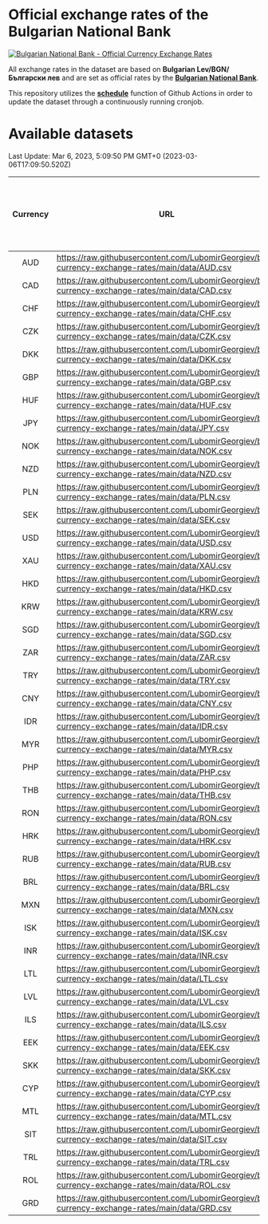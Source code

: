 # Official exchange rates of the Bulgarian National Bank

[![Bulgarian National Bank - Official Currency Exchange Rates](https://github.com/LubomirGeorgiev/bnb-currency-exchange-rates/actions/workflows/update-rates.yml/badge.svg?branch=main)](https://github.com/LubomirGeorgiev/bnb-currency-exchange-rates/actions/workflows/update-rates.yml)

All exchange rates in the dataset are based on **Bulgarian Lev/BGN/Български лев** and are set as official rates by the [**Bulgarian National Bank**](https://www.bnb.bg/Statistics/StExternalSector/StExchangeRates/StERForeignCurrencies/index.htm?toLang=_EN).

This repository utilizes the [**schedule**](https://docs.github.com/en/actions/reference/events-that-trigger-workflows) function of Github Actions in order to update the dataset through a continuously running cronjob.

# Available datasets

<!-- START LINKS (DO NOT EVER FU*ING DELETE THIS COMMENT FOR THE LOVE OF YOUR LIFE!!! IF YOU ARE CURIOS HOW IT WORKS, YOU CAN HAVE A LOOK AT ./src/updateReadme.ts) -->

Last Update: Mar 6, 2023, 5:09:50 PM GMT+0 (2023-03-06T17:09:50.520Z)

| Currency | URL                                                                                             | Number of records | Number of missing days that were filled in |
| :------: | ----------------------------------------------------------------------------------------------- | :---------------: | :----------------------------------------: |
|   AUD    | https://raw.githubusercontent.com/LubomirGeorgiev/bnb-currency-exchange-rates/main/data/AUD.csv |       8426        |                    2603                    |
|   CAD    | https://raw.githubusercontent.com/LubomirGeorgiev/bnb-currency-exchange-rates/main/data/CAD.csv |       8426        |                    2603                    |
|   CHF    | https://raw.githubusercontent.com/LubomirGeorgiev/bnb-currency-exchange-rates/main/data/CHF.csv |       8426        |                    2603                    |
|   CZK    | https://raw.githubusercontent.com/LubomirGeorgiev/bnb-currency-exchange-rates/main/data/CZK.csv |       8426        |                    2603                    |
|   DKK    | https://raw.githubusercontent.com/LubomirGeorgiev/bnb-currency-exchange-rates/main/data/DKK.csv |       8426        |                    2603                    |
|   GBP    | https://raw.githubusercontent.com/LubomirGeorgiev/bnb-currency-exchange-rates/main/data/GBP.csv |       8426        |                    2603                    |
|   HUF    | https://raw.githubusercontent.com/LubomirGeorgiev/bnb-currency-exchange-rates/main/data/HUF.csv |       8426        |                    2603                    |
|   JPY    | https://raw.githubusercontent.com/LubomirGeorgiev/bnb-currency-exchange-rates/main/data/JPY.csv |       8426        |                    2603                    |
|   NOK    | https://raw.githubusercontent.com/LubomirGeorgiev/bnb-currency-exchange-rates/main/data/NOK.csv |       8426        |                    2603                    |
|   NZD    | https://raw.githubusercontent.com/LubomirGeorgiev/bnb-currency-exchange-rates/main/data/NZD.csv |       8426        |                    2603                    |
|   PLN    | https://raw.githubusercontent.com/LubomirGeorgiev/bnb-currency-exchange-rates/main/data/PLN.csv |       8426        |                    2603                    |
|   SEK    | https://raw.githubusercontent.com/LubomirGeorgiev/bnb-currency-exchange-rates/main/data/SEK.csv |       8426        |                    2603                    |
|   USD    | https://raw.githubusercontent.com/LubomirGeorgiev/bnb-currency-exchange-rates/main/data/USD.csv |       8426        |                    2603                    |
|   XAU    | https://raw.githubusercontent.com/LubomirGeorgiev/bnb-currency-exchange-rates/main/data/XAU.csv |       8426        |                    2605                    |
|   HKD    | https://raw.githubusercontent.com/LubomirGeorgiev/bnb-currency-exchange-rates/main/data/HKD.csv |       8127        |                    2515                    |
|   KRW    | https://raw.githubusercontent.com/LubomirGeorgiev/bnb-currency-exchange-rates/main/data/KRW.csv |       8127        |                    2515                    |
|   SGD    | https://raw.githubusercontent.com/LubomirGeorgiev/bnb-currency-exchange-rates/main/data/SGD.csv |       8127        |                    2515                    |
|   ZAR    | https://raw.githubusercontent.com/LubomirGeorgiev/bnb-currency-exchange-rates/main/data/ZAR.csv |       8127        |                    2515                    |
|   TRY    | https://raw.githubusercontent.com/LubomirGeorgiev/bnb-currency-exchange-rates/main/data/TRY.csv |       6609        |                    2045                    |
|   CNY    | https://raw.githubusercontent.com/LubomirGeorgiev/bnb-currency-exchange-rates/main/data/CNY.csv |       6489        |                    2009                    |
|   IDR    | https://raw.githubusercontent.com/LubomirGeorgiev/bnb-currency-exchange-rates/main/data/IDR.csv |       6489        |                    2009                    |
|   MYR    | https://raw.githubusercontent.com/LubomirGeorgiev/bnb-currency-exchange-rates/main/data/MYR.csv |       6489        |                    2009                    |
|   PHP    | https://raw.githubusercontent.com/LubomirGeorgiev/bnb-currency-exchange-rates/main/data/PHP.csv |       6489        |                    2009                    |
|   THB    | https://raw.githubusercontent.com/LubomirGeorgiev/bnb-currency-exchange-rates/main/data/THB.csv |       6489        |                    2009                    |
|   RON    | https://raw.githubusercontent.com/LubomirGeorgiev/bnb-currency-exchange-rates/main/data/RON.csv |       6430        |                    1991                    |
|   HRK    | https://raw.githubusercontent.com/LubomirGeorgiev/bnb-currency-exchange-rates/main/data/HRK.csv |       6423        |                    1987                    |
|   RUB    | https://raw.githubusercontent.com/LubomirGeorgiev/bnb-currency-exchange-rates/main/data/RUB.csv |       6121        |                    1892                    |
|   BRL    | https://raw.githubusercontent.com/LubomirGeorgiev/bnb-currency-exchange-rates/main/data/BRL.csv |       5517        |                    1710                    |
|   MXN    | https://raw.githubusercontent.com/LubomirGeorgiev/bnb-currency-exchange-rates/main/data/MXN.csv |       5517        |                    1710                    |
|   ISK    | https://raw.githubusercontent.com/LubomirGeorgiev/bnb-currency-exchange-rates/main/data/ISK.csv |       5433        |                    1688                    |
|   INR    | https://raw.githubusercontent.com/LubomirGeorgiev/bnb-currency-exchange-rates/main/data/INR.csv |       5151        |                    1597                    |
|   LTL    | https://raw.githubusercontent.com/LubomirGeorgiev/bnb-currency-exchange-rates/main/data/LTL.csv |       5148        |                    1577                    |
|   LVL    | https://raw.githubusercontent.com/LubomirGeorgiev/bnb-currency-exchange-rates/main/data/LVL.csv |       4783        |                    1463                    |
|   ILS    | https://raw.githubusercontent.com/LubomirGeorgiev/bnb-currency-exchange-rates/main/data/ILS.csv |       4424        |                    1375                    |
|   EEK    | https://raw.githubusercontent.com/LubomirGeorgiev/bnb-currency-exchange-rates/main/data/EEK.csv |       3999        |                    1225                    |
|   SKK    | https://raw.githubusercontent.com/LubomirGeorgiev/bnb-currency-exchange-rates/main/data/SKK.csv |       2971        |                    913                     |
|   CYP    | https://raw.githubusercontent.com/LubomirGeorgiev/bnb-currency-exchange-rates/main/data/CYP.csv |       2905        |                    889                     |
|   MTL    | https://raw.githubusercontent.com/LubomirGeorgiev/bnb-currency-exchange-rates/main/data/MTL.csv |       2606        |                    801                     |
|   SIT    | https://raw.githubusercontent.com/LubomirGeorgiev/bnb-currency-exchange-rates/main/data/SIT.csv |       2541        |                    777                     |
|   TRL    | https://raw.githubusercontent.com/LubomirGeorgiev/bnb-currency-exchange-rates/main/data/TRL.csv |       1815        |                    556                     |
|   ROL    | https://raw.githubusercontent.com/LubomirGeorgiev/bnb-currency-exchange-rates/main/data/ROL.csv |       1697        |                    524                     |
|   GRD    | https://raw.githubusercontent.com/LubomirGeorgiev/bnb-currency-exchange-rates/main/data/GRD.csv |        358        |                    106                     |

<!-- END LINKS (DO NOT EVER FU*ING DELETE THIS COMMENT FOR THE LOVE OF YOUR LIFE!!! IF YOU ARE CURIOS HOW IT WORKS, YOU CAN HAVE A LOOK AT ./src/updateReadme.ts) -->
